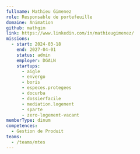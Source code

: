 ```yaml
---
fullname: Mathieu Gimenez
role: Responsable de portefeuille
domaine: Animation
github: mathgim
link: https://www.linkedin.com/in/mathieugimenez/
missions:
  - start: 2024-03-18
    end: 2027-04-01
    status: admin
    employer: DGALN
    startups:
      - aigle
      - envergo
      - boris
      - especes.protegees
      - docurba
      - dossierfacile
      - mediation.logement
      - sparte
      - zero-logement-vacant
memberType: dinum
competences:
  - Gestion de Produit
teams:
  - /teams/mtes
---
```

